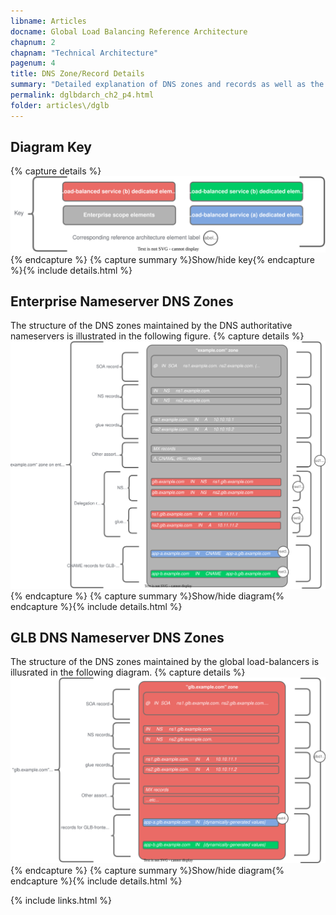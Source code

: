```yaml
---
libname: Articles
docname: Global Load Balancing Reference Architecture
chapnum: 2
chapnam: "Technical Architecture"
pagenum: 4
title: DNS Zone/Record Details
summary: "Detailed explanation of DNS zones and records as well as the recursive resolution process used in this architecture."
permalink: dglbdarch_ch2_p4.html
folder: articles\/dglb
---
```


## Diagram Key

{% capture details %}
![image](./dglb-zones-key.drawio.svg)
{% endcapture %}
{% capture summary %}Show/hide key{% endcapture %}{% include details.html %}

## Enterprise Nameserver DNS Zones

The structure of the DNS zones maintained by the DNS authoritative nameservers is illustrated in the following figure.
{% capture details %}
![image](./dglb-zones-1.drawio.svg)
{% endcapture %}
{% capture summary %}Show/hide diagram{% endcapture %}{% include details.html %}

## GLB DNS Nameserver DNS Zones

The structure of the DNS zones maintained by the global load-balancers is illusrated in the following diagram.
{% capture details %}
![image](./dglb-zones-2.drawio.svg)
{% endcapture %}
{% capture summary %}Show/hide diagram{% endcapture %}{% include details.html %}

{% include links.html %}